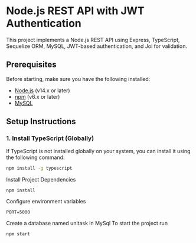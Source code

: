 # Node.js REST API with JWT Authentication

This project implements a Node.js REST API using Express, TypeScript, Sequelize ORM, MySQL, JWT-based authentication, and Joi for validation.

## Prerequisites

Before starting, make sure you have the following installed:

- [Node.js](https://nodejs.org/en/) (v14.x or later)
- [npm](https://www.npmjs.com/) (v6.x or later)
- [MySQL](https://www.mysql.com/)

## Setup Instructions

### 1. Install TypeScript (Globally)

If TypeScript is not installed globally on your system, you can install it using the following command:

```bash
npm install -g typescript
```
Install Project Dependencies
```
npm install
```
Configure environment variables
```
PORT=5000
```
Create a database named unitask in MySql
To start the project run 
```
npm start
```

